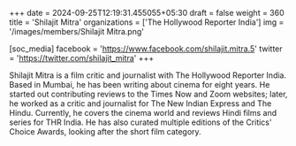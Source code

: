 +++
date = 2024-09-25T12:19:31.455055+05:30
draft = false
weight = 360
title = 'Shilajit Mitra'
organizations = ['The Hollywood Reporter India']
img = '/images/members/Shilajit Mitra.png'

[soc_media]
facebook = 'https://www.facebook.com/shilajit.mitra.5'
twitter = 'https://twitter.com/shilajit_mitra'
+++

Shilajit Mitra is a film critic and journalist with The Hollywood Reporter India. Based in Mumbai, he has been writing about cinema for eight years. He started out contributing reviews to the Times Now and Zoom websites; later, he worked as a critic and journalist for The New Indian Express and The Hindu. Currently, he covers the cinema world and reviews Hindi films and series for THR India. He has also curated multiple editions of the Critics' Choice Awards, looking after the short film category.
